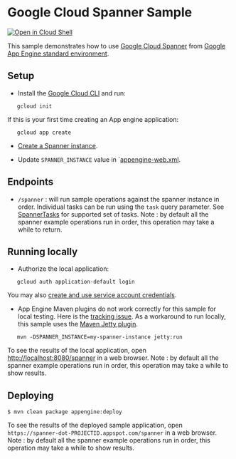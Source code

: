 # Google Cloud Spanner Sample

<a href="https://console.cloud.google.com/cloudshell/open?git_repo=https://github.com/GoogleCloudPlatform/java-docs-samples&page=editor&open_in_editor=appengine-java21/spanner/README.md">
<img alt="Open in Cloud Shell" src ="http://gstatic.com/cloudssh/images/open-btn.png"></a>

This sample demonstrates how to use [Google Cloud Spanner][spanner-docs]
from [Google App Engine standard environment][ae-docs].

[spanner-docs]: https://cloud.google.com/spanner/docs/
[ae-docs]: https://cloud.google.com/appengine/docs/java/


## Setup
- Install the [Google Cloud CLI](https://cloud.google.com/sdk/) and run:
```
   gcloud init
```
If this is your first time creating an App engine application:
```
   gcloud app create
```
- [Create a Spanner instance](https://cloud.google.com/spanner/docs/quickstart-console#create_an_instance).

- Update `SPANNER_INSTANCE` value in `[appengine-web.xml](src/main/webapp/WEB-INF/appengine-web.xml).

## Endpoints
- `/spanner` : will run sample operations against the spanner instance in order. Individual tasks can be run
using the `task` query parameter. See [SpannerTasks](src/main/java/com/example/appengine/spanner/SpannerTasks.java)
for supported set of tasks.
Note : by default all the spanner example operations run in order, this operation may take a while to return.

## Running locally
- Authorize the local application:
```
   gcloud auth application-default login
```
You may also [create and use service account credentials](https://cloud.google.com/docs/authentication/getting-started#creating_the_service_account).

- App Engine Maven plugins do not work correctly for this sample for local testing.
  Here is the [tracking issue](https://github.com/GoogleCloudPlatform/google-cloud-java/issues/2155).
  As a workaround to run locally, this sample uses the [Maven Jetty plugin](http://www.eclipse.org/jetty/documentation/9.4.x/jetty-maven-plugin.html).
```
   mvn -DSPANNER_INSTANCE=my-spanner-instance jetty:run
```

To see the results of the local application, open
[http://localhost:8080/spanner](http://localhost:8080/spanner) in a web browser.
Note : by default all the spanner example operations run in order, this operation may take a while to show results.

## Deploying

    $ mvn clean package appengine:deploy

To see the results of the deployed sample application, open
`https://spanner-dot-PROJECTID.appspot.com/spanner` in a web browser.
Note : by default all the spanner example operations run in order, this operation may take a while to show results.

